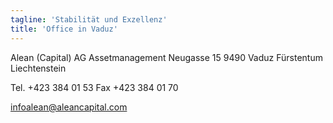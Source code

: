 ```yaml
---
tagline: 'Stabilität und Exzellenz'
title: 'Office in Vaduz'
---
```

Alean (Capital) AG
Assetmanagement
Neugasse 15
9490 Vaduz
Fürstentum Liechtenstein

Tel. +423 384 01 53
Fax +423 384 01 70

infoalean@aleancapital.com